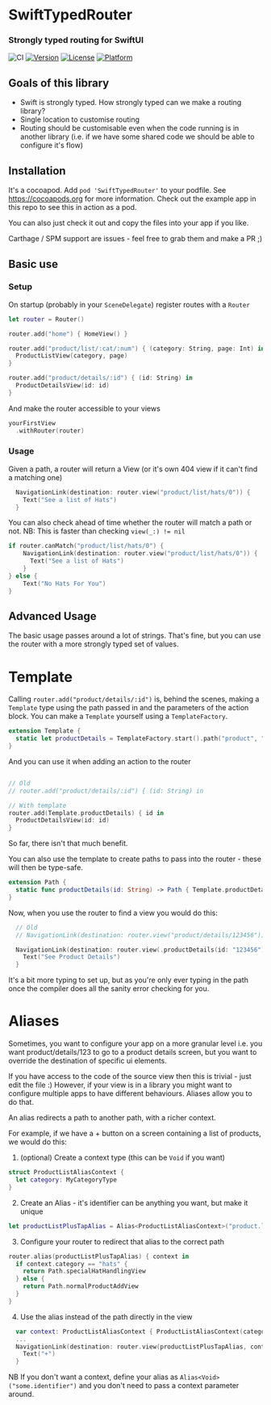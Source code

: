 # SwiftTypedRouter


### Strongly typed routing for SwiftUI

![CI](https://github.com/deanWombourne/SwiftTypedRouter/workflows/CI/badge.svg?branch=master)
[![Version](https://img.shields.io/cocoapods/v/SwiftTypedRouter.svg?style=flat)](https://cocoapods.org/pods/SwiftTypedRouter)
[![License](https://img.shields.io/cocoapods/l/SwiftTypedRouter.svg?style=flat)](https://cocoapods.org/pods/SwiftTypedRouter)
[![Platform](https://img.shields.io/cocoapods/p/SwiftTypedRouter.svg?style=flat)](https://cocoapods.org/pods/SwiftTypedRouter)

## Goals of this library

- Swift is strongly typed. How strongly typed can we make a routing library?
- Single location to customise routing
- Routing should be customisable even when the code running is in another library (i.e. if we have some shared code we should be able to configure it's flow)

## Installation

It's a cocoapod. Add `pod 'SwiftTypedRouter'` to your podfile. See https://cocoapods.org for more information. Check out the example app in this repo to see this in action as a pod.

You can also just check it out and copy the files into your app if you like.

Carthage / SPM support are issues - feel free to grab them and make a PR ;)

## Basic use

### Setup

On startup (probably in your `SceneDelegate`) register routes with a `Router`

```swift
let router = Router()

router.add("home") { HomeView() }

router.add("product/list/:cat/:num") { (category: String, page: Int) in
  ProductListView(category, page)
}

router.add("product/details/:id") { (id: String) in 
  ProductDetailsView(id: id)
}
```

And make the router accessible to your views

```swift
yourFirstView
  .withRouter(router)
```

### Usage

Given a path, a router will return a View (or it's own 404 view if it can't find a matching one)

```swift
  NavigationLink(destination: router.view("product/list/hats/0")) {
    Text("See a list of Hats")
  }
```

You can also check ahead of time whether the router will match a path or not. NB: This is faster than checking `view(_:) != nil`

```swift
if router.canMatch("product/list/hats/0") {
    NavigationLink(destination: router.view("product/list/hats/0")) {
      Text("See a list of Hats")
    }
} else {
    Text("No Hats For You")
}
```

## Advanced Usage

The basic usage passes around a lot of strings. That's fine, but you can use the router with a more strongly typed set of values.

# Template

Calling `router.add("product/details/:id")` is, behind the scenes, making a `Template` type using the path passed in and the parameters of the action block. You can make a `Template` yourself using a `TemplateFactory`.

```swift
extension Template {
  static let productDetails = TemplateFactory.start().path("product", "details").placeholder("id", String.self).template()
}
```

And you can use it when adding an action to the router

```swift

// Old
// router.add("product/details/:id") { (id: String) in 

// With template
router.add(Template.productDetails) { id in
  ProductDetailsView(id: id)
}
```

So far, there isn't that much benefit.

You can also use the template to create paths to pass into the router - these will then be type-safe.

```swift
extension Path {
  static func productDetails(id: String) -> Path { Template.productDetails.path(id) }
}
```

Now, when you use the router to find a view you would do this:

```swift
  // Old
  // NavigationLink(destination: router.view("product/details/123456")) {

  NavigationLink(destination: router.view(.productDetails(id: "123456"))) {
    Text("See Product Details")
  }
```

It's a bit more typing to set up, but as you're only ever typing in the path once the compiler does all the sanity error checking for you.

# Aliases

Sometimes, you want to configure your app on a more granular level i.e. you want product/details/123 to go to a product details screen, but you want to override the destination of specific ui elements.

If you have access to the code of the source view then this is trivial - just edit the file :) However, if your view is in a library you might want to configure multiple apps to have different behaviours. Aliases allow you to do that.

An alias redirects a path to another path, with a richer context.

For example, if we have a + button on a screen containing a list of products, we would do this:

1) (optional) Create a context type (this can be `Void` if you want)

```swift
struct ProductListAliasContext {
  let category: MyCategoryType
}
```

2) Create an Alias - it's identifier can be anything you want, but make it unique

```swift
let productListPlusTapAlias = Alias<ProductListAliasContext>("product.list.plus.tap")
```

3) Configure your router to redirect that alias to the correct path

```swift
router.alias(productListPlusTapAlias) { context in
  if context.category == "hats" {
    return Path.specialHatHandlingView
  } else {
    return Path.normalProductAddView
  }
}
```

4) Use the alias instead of the path directly in the view

```swift
  var context: ProductListAliasContext { ProductListAliasContext(category: self.categpory) }
  ...
  NavigationLink(destination: router.view(productListPlusTapAlias, context: context))) {
    Text("+")
  }
```

NB If you don't want a context, define your alias as `Alias<Void>("some.identifier")` and you don't need to pass a context parameter around.
